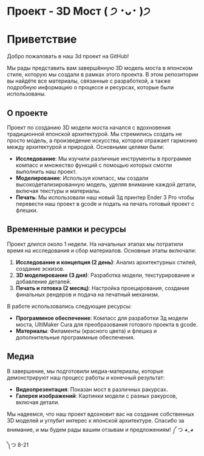 #  Проект - 3D Мост ( ੭ ･ᴗ･ )੭

# Приветствие

Добро пожаловать в наш 3d проект на GitHub!

Мы рады представить вам завершённую 3D модель моста в японском стиле, которую мы создали в рамках этого проекта. В этом репозитории вы найдёте все материалы, связанные с разработкой, а также подробную информацию о процессе и ресурсах, которые были использованы.

## О проекте

Проект по созданию 3D модели моста начался с вдохновения традиционной японской архитектурой. Мы стремились создать не просто модель, а произведение искусства, которое отражает гармонию между архитектурой и природой. Основными целями были: 

- **Исследование**: Мы изучили различные инструменты в программе компасс и множество функций с помощью которых смогли выполнить наш проект.
- **Моделирование**: Используя компасс, мы создали высокодетализированную модель, уделяя внимание каждой детали, включая текстуры и материалы.
- **Печать**: Мы использовали наш новый 3д принтер Ender 3 Pro чтобы перевести наш проект в gcode и подать на печать готовый проект с флешки.

## Временные рамки и ресурсы

Проект длился около 1 недели. На начальных этапах мы потратили время на исследования и сбор материалов. Основные этапы включали:

1. **Исследование и концепция (2 день)**: Анализ архитектурных стилей, создание эскизов.
2. **3D моделирование (3 дня)**: Разработка модели, текстурирование и добавление деталей.
3. **Печать и готовка (2 месяц)**: Настройка проецирования, создание финальных рендеров и подача на печатный механизм.

В работе использовались следующие ресурсы:

- **Программное обеспечение**: Компасс для разработки 3д модели моста, UltiMaker Cura для преобразования готового проекта в gcode.
- **Материалы**: Филаменты (красного цвета) и флешка и дополнительные программные обеспечения.

## Медиа

В завершение, мы подготовили медиа-материалы, которые демонстрируют наш процесс работы и конечный результат:

- **Видеопрезентация**: Показан мост в различных ракурсах.
- **Галерея изображений**: Картинки модели с разных ракурсов, включая детали.


Мы надеемся, что наш проект вдохновит вас на создание собственных 3D моделей и углубит интерес к японской архитектуре. Спасибо за внимание, и мы будем рады вашим отзывам и предложениям!
༼ つ ◕_◕ ༽つ  8-21
